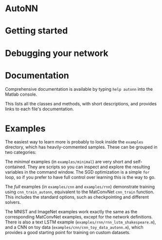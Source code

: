 
# AutoNN #

# Getting started #

# Debugging your network #

# Documentation #

Comprehensive documentation is available by typing `help autonn` into the Matlab console.

This lists all the classes and methods, with short descriptions, and provides links to each file's documentation.

# Examples #

The easiest way to learn more is probably to look inside the `examples` directory, which has heavily-commented samples. These can be grouped in two categories:

The *minimal* examples (in `examples/minimal`) are very short and self-contained. They are scripts so you can inspect and explore the resulting variables in the command window. The SGD optimization is a simple `for` loop, so if you prefer to have full control over learning this is the way to go.

The *full* examples (in `examples/cnn` and `examples/rnn`) demonstrate training using `cnn_train_autonn`, equivalent to the MatConvNet `cnn_train` function. This includes the standard options, such as checkpointing and different solvers.

The MNIST and ImageNet examples work exactly the same as the corresponding MatConvNet examples, except for the network definitions. There is also a text LSTM example (`examples/rnn/rnn_lstm_shakespeare.m`), and a CNN on toy data (`examples/cnn/cnn_toy_data_autonn.m`), which provides a good starting point for training on custom datasets.

